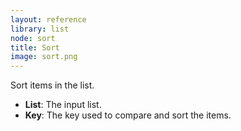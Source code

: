```yaml
---
layout: reference
library: list
node: sort
title: Sort
image: sort.png
---
```

Sort items in the list.

* **List**: The input list.
* **Key**: The key used to compare and sort the items.

